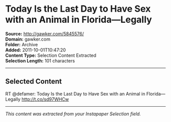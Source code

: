 # Today Is the Last Day to Have Sex with an Animal in Florida—Legally

**Source:** http://gawker.com/5845576/  
**Domain:** gawker.com  
**Folder:** Archive  
**Added:** 2011-10-01T10:47:20  
**Content Type:** Selection Content Extracted  
**Selection Length:** 101 characters  


---

## Selected Content

RT @defamer: Today Is the Last Day to Have Sex with an Animal in Florida—Legally http://t.co/sd97WHCw

---

*This content was extracted from your Instapaper Selection field.*